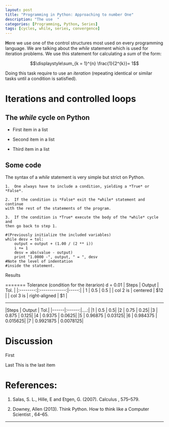 ```yaml
---
layout: post
title: "Programming in Python: Approaching to number One"
description: "The use  "
categories: [Programming, Python, Series] 
tags: [cycles, while, series, convergence]
---
```


**H**ere we use one of the control structures most used on every
programming language. We are talking about the *while* statement which
is used for iteration problems. We use this statement for
calculating a *sum* of the form:
<center>
$$\displaystyle\sum_{k = 1}^{n} \frac{1}{2^{k}}= 1$$ 
</center>

Doing this task require to 
use an *iteration* (repeating identical or similar tasks until a condition is satisfied).

Iterations and controlled loops
===============================

The *while* cycle on Python
---------------------------

-   First item in a list

-   Second item in a list

-   Third item in a list

Some code
---------
The syntax of a *while* statement is very simple but strict on Python.

    1.  One always have to include a condition, yielding a *True* or
    *False*.

    2.  If the condition is *False* exit the *while* statement and continue
    with the rest of the statements of the program.

    3.  If the condition is *True* execute the body of the *while* cycle and
    then go back to step 1.

<pre><code>#(Previously initialize the included variables)
while desv = tol:
    output = output + (1.00 / (2 ** i)) 
    i += 1             
    desv = abs(value - output)
    print "1.0000 -", output, " = ", desv
#Note the level of indentation
#inside the statement.</code></pre>

Results

=======
Tolerance (condition for the iterarion) d = 0.01
|   Steps  |     Output    | Tol. |
|:--------:|:-------------:|-----:|
|     1    |      0.5      |  0.5 |
| col 2 is |    centered   |  $12 |
| col 3 is | right-aligned |   $1 |

-- -

|Steps | Output | Tol.|
|------|:------:|....:|
|1 | 0.5 | 0.5|
|2 | 0.75 | 0.25|
|3 | 0.875 | 0.125|
|4 | 0.9375 | 0.0625|
|5 | 0.96875 | 0.03125|
|6 | 0.984375 | 0.015625|
|7 | 0.9921875 | 0.0078125|

Discussion
==========

First

Last
   This is the last item

References:
==========

1. Salas, S. L., Hille, E and Etgen, G. (2007). Calculus , 575–579.

2. Downey, Allen (2013). Think Python. How to think like a Computer
Scientist , 64–65.
***
